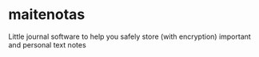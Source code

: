 # maitenotas
Little journal software to help you safely store (with encryption)  important and personal text notes
